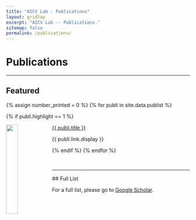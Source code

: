 ```yaml
---
title: "AICV Lab - Publications"
layout: gridlay
excerpt: "AICV Lab -- Publications."
sitemap: false
permalink: /publications/
---
```



# Publications

---

## Featured

{% assign number_printed = 0 %}
{% for publi in site.data.publist %}

<!-- {% assign even_odd = number_printed | modulo: 2 %} -->
{% if publi.highlight == 1 %}

<!-- {% if even_odd == 0 %} -->
<div class="row">
<!-- {% endif %} -->

<div class="col-sm-6 clearfix">
 <div class="row">
  <img src="{{ site.url }}{{ site.baseurl }}/images/pubpic/{{ publi.image }}" class="img-responsive" width="25%" style="float: left" />
  <p><a class="pub1" href="{{ publi.link.url }}">{{ publi.title }}</a></p>
  <a class="pub2"> {{ publi.link.display }} </a>
 </div>
</div>

<!-- {% assign number_printed = number_printed | plus: 1 %}

{% if even_odd == 1 %}
</div>
{% endif %} -->

{% endif %}
{% endfor %}

<!-- {% assign even_odd = number_printed | modulo: 2 %}
{% if even_odd == 1 %}
</div>
{% endif %} -->

<p> &nbsp; </p>

---

<div>
## Full List

For a full list, please go to <a class="regtext" href="https://scholar.google.com/citations?user=8ck0k_UAAAAJ&hl=en&authuser=1">Google Scholar</a>.
<br><br><br>

</div>

